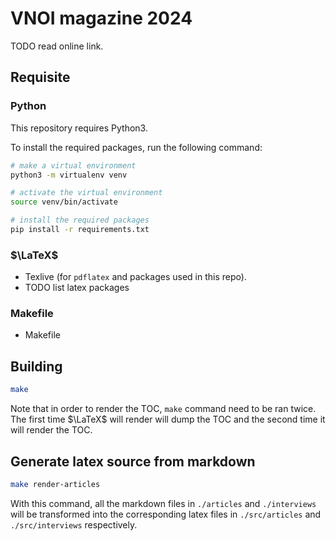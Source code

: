# VNOI magazine 2024

TODO read online link.

## Requisite 

### Python

This repository requires Python3.

To install the required packages, run the following command:

```sh
# make a virtual environment
python3 -m virtualenv venv

# activate the virtual environment
source venv/bin/activate

# install the required packages
pip install -r requirements.txt
```

### $\LaTeX$

- Texlive (for `pdflatex` and packages used in this repo).
- TODO list latex packages

### Makefile

- Makefile
  
## Building
```sh
make
```

Note that in order to render the TOC, `make` command need to be ran twice. The
first time $\LaTeX$ will render will dump the TOC and the second time it will
render the TOC.

## Generate latex source from markdown
```sh
make render-articles
```
With this command, all the markdown files in `./articles` and `./interviews`
will be transformed into the corresponding latex files in `./src/articles` and
`./src/interviews` respectively.
